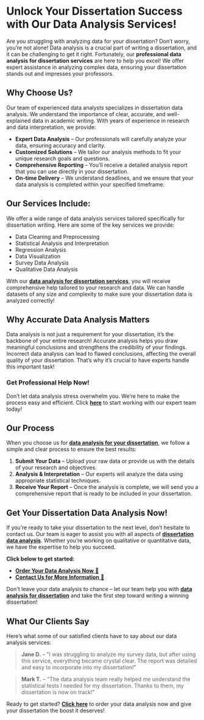 # Unlock Your Dissertation Success with Our Data Analysis Services!

Are you struggling with analyzing data for your dissertation? Don’t worry, you’re not alone! Data analysis is a crucial part of writing a dissertation, and it can be challenging to get it right. Fortunately, our **professional data analysis for dissertation services** are here to help you excel! We offer expert assistance in analyzing complex data, ensuring your dissertation stands out and impresses your professors.

## Why Choose Us?

Our team of experienced data analysts specializes in dissertation data analysis. We understand the importance of clear, accurate, and well-explained data in academic writing. With years of experience in research and data interpretation, we provide:

- **Expert Data Analysis** – Our professionals will carefully analyze your data, ensuring accuracy and clarity.
- **Customized Solutions** – We tailor our analysis methods to fit your unique research goals and questions.
- **Comprehensive Reporting** – You’ll receive a detailed analysis report that you can use directly in your dissertation.
- **On-time Delivery** – We understand deadlines, and we ensure that your data analysis is completed within your specified timeframe.

## Our Services Include:

We offer a wide range of data analysis services tailored specifically for dissertation writing. Here are some of the key services we provide:

- Data Cleaning and Preprocessing
- Statistical Analysis and Interpretation
- Regression Analysis
- Data Visualization
- Survey Data Analysis
- Qualitative Data Analysis

With our [**data analysis for dissertation services**](https://tinyurl.com/topessay?keyword=analysis+data+for+dissertation), you will receive comprehensive help tailored to your research and data. We can handle datasets of any size and complexity to make sure your dissertation data is analyzed correctly!

## Why Accurate Data Analysis Matters

Data analysis is not just a requirement for your dissertation, it’s the backbone of your entire research! Accurate analysis helps you draw meaningful conclusions and strengthens the credibility of your findings. Incorrect data analysis can lead to flawed conclusions, affecting the overall quality of your dissertation. That’s why it’s crucial to have experts handle this important task!

### Get Professional Help Now!

Don’t let data analysis stress overwhelm you. We’re here to make the process easy and efficient. Click [**here**](https://tinyurl.com/topessay?keyword=analysis+data+for+dissertation) to start working with our expert team today!

## Our Process

When you choose us for [**data analysis for your dissertation**](https://tinyurl.com/topessay?keyword=analysis+data+for+dissertation), we follow a simple and clear process to ensure the best results:

1. **Submit Your Data** – Upload your raw data or provide us with the details of your research and objectives.
2. **Analysis & Interpretation** – Our experts will analyze the data using appropriate statistical techniques.
3. **Receive Your Report** – Once the analysis is complete, we will send you a comprehensive report that is ready to be included in your dissertation.

## Get Your Dissertation Data Analysis Now!

If you’re ready to take your dissertation to the next level, don’t hesitate to contact us. Our team is eager to assist you with all aspects of [**dissertation data analysis**](https://tinyurl.com/topessay?keyword=analysis+data+for+dissertation). Whether you’re working on qualitative or quantitative data, we have the expertise to help you succeed.

**Click below to get started:**

- [**Order Your Data Analysis Now** 🚀](https://tinyurl.com/topessay?keyword=analysis+data+for+dissertation)
- [**Contact Us for More Information** 💬](https://tinyurl.com/topessay?keyword=analysis+data+for+dissertation)

Don't leave your data analysis to chance – let our team help you with [**data analysis for dissertation**](https://tinyurl.com/topessay?keyword=analysis+data+for+dissertation) and take the first step toward writing a winning dissertation!

## What Our Clients Say

Here’s what some of our satisfied clients have to say about our data analysis services:

> **Jane D.** – "I was struggling to analyze my survey data, but after using this service, everything became crystal clear. The report was detailed and easy to incorporate into my dissertation!"

> **Mark T.** – "The data analysis team really helped me understand the statistical tests I needed for my dissertation. Thanks to them, my dissertation is now on track!"

Ready to get started? [**Click here**](https://tinyurl.com/topessay?keyword=analysis+data+for+dissertation) to order your data analysis now and give your dissertation the boost it deserves!
